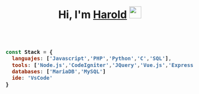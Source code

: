 <h1 align="center">Hi, I'm <a href="https://github.com/Harold-Aguilar-M" target="_blank">Harold</a> <img
src="https://github.com/blackcater/blackcater/raw/master/images/Hi.gif" height="32" /></h1>
<br />

<h3>

```javascript

const Stack = {
  languajes: ['Javascript','PHP','Python','C','SQL'],
  tools: ['Node.js','CodeIgniter','JQuery','Vue.js','Express.js','Pug JS'],
  databases: ['MariaDB','MySQL']
  ide: 'VsCode'
}

```

</h3>
